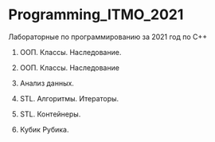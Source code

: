 # Programming_ITMO_2021

Лабораторные по программированию за 2021 год по С++

1) ООП. Классы. Наследование.

2) ООП. Классы. Наследование

3) Анализ данных.

4) STL. Алгоритмы. Итераторы.

5) STL. Контейнеры.

6) Кубик Рубика.
